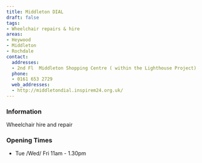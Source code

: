 ```yaml
---
title: Middleton DIAL
draft: false
tags:
- Wheelchair repairs & hire
areas:
- Heywood
- Middleton
- Rochdale
contact:
  addresses:
  - 2nd Fl  Middleton Shopping Centre ( within the Lighthouse Project)
  phone:
  - 0161 653 2729
  web_addresses:
  - http://middletondial.inspirem24.org.uk/
---
```


### Information
Wheelchair hire and repair

### Opening Times
* Tue /Wed/ Fri 11am - 1.30pm

